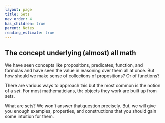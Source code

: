 ```yaml
---
layout: page
title: Sets
nav_order: 4
has_children: true
parent: Notes
reading_estimate: true
---
```


## The concept underlying (almost) all math

We have seen concepts like propositions, predicates, 
function, and formulas and have seen the value in reasoning 
over them all at once. But how should we make sense of 
collections of propositions? Or of functions? 

There are various ways to approach this but the most common 
is the notion of a _set_. For most mathematicians, the objects 
they work are built up from sets. 

What are sets? We won't answer that question precisely. But, 
we will give you enough examples, properties, and constructions 
that you should gain some intuition for them. 
